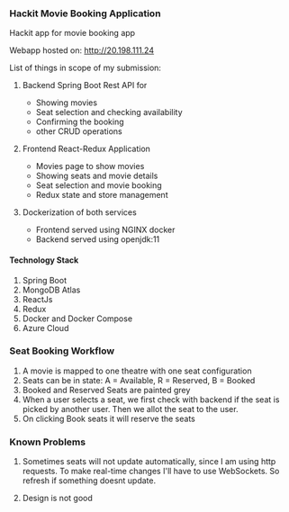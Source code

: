 ### Hackit Movie Booking Application
Hackit app for movie booking app

Webapp hosted on: http://20.198.111.24

List of things in scope of my submission:

1. Backend Spring Boot Rest API for
    - Showing movies
    - Seat selection and checking availability
    - Confirming the booking
    - other CRUD operations
2. Frontend React-Redux Application
    - Movies page to show movies
    - Showing seats and movie details
    - Seat selection and movie booking 
    - Redux state and store management

3. Dockerization of both services
    - Frontend served using NGINX docker
    - Backend served using openjdk:11

#### Technology Stack

1. Spring Boot
2. MongoDB Atlas
3. ReactJs
4. Redux
5. Docker and Docker Compose
6. Azure Cloud

### Seat Booking Workflow
1. A movie is mapped to one theatre with one seat configuration
2. Seats can be in state: A = Available, R = Reserved, B = Booked
3. Booked and Reserved Seats are painted grey
4. When a user selects a seat, we first check with backend if the seat is picked by another user. Then we allot the seat to the user.
5. On clicking Book seats it will reserve the seats

### Known Problems
1. Sometimes seats will not update automatically, since I am using http requests. To make real-time changes I'll have to use WebSockets. So refresh if something doesnt update.

2. Design is not good
